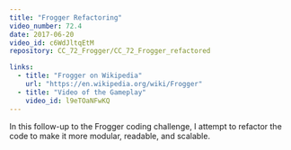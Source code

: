 ```yaml
---
title: "Frogger Refactoring"
video_number: 72.4
date: 2017-06-20
video_id: c6WdJltqEtM
repository: CC_72_Frogger/CC_72_Frogger_refactored

links:
  - title: "Frogger on Wikipedia"  
    url: "https://en.wikipedia.org/wiki/Frogger"
  - title: "Video of the Gameplay"  
    video_id: l9eTOaNFwKQ
---
```


In this follow-up to the Frogger coding challenge, I attempt to refactor the code to make it more modular, readable, and scalable. 
